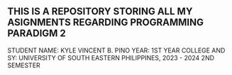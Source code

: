 THIS IS A REPOSITORY STORING ALL MY ASIGNMENTS REGARDING PROGRAMMING PARADIGM 2 
-------------------------------------------------------------------------------
STUDENT NAME: KYLE VINCENT B. PINO
YEAR: 1ST YEAR
COLLEGE AND SY: UNIVERSITY OF SOUTH EASTERN PHILIPPINES, 2023 - 2024 2ND SEMESTER
